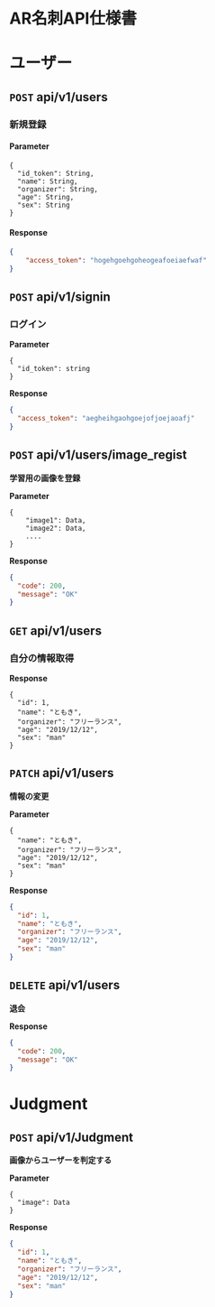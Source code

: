 # AR名刺API仕様書

# ユーザー

## `POST` api/v1/users

### 新規登録



#### Parameter

```
{
  "id_token": String,
  "name": String,
  "organizer": String,
  "age": String,
  "sex": String
}
```



#### Response

```json
{
	"access_token": "hogehgoehgoheogeafoeiaefwaf"
}
```



## `POST` api/v1/signin

### ログイン



**Parameter**

```
{
  "id_token": string
}
```



**Response**

```json
{
  "access_token": "aegheihgaohgoejofjoejaoafj"
}
```



## `POST` api/v1/users/image_regist

**学習用の画像を登録**



**Parameter**

```
{
	"image1": Data,
	"image2": Data,
	....
}
```



**Response**

```json
{
  "code": 200,
  "message": "OK"
}
```





## `GET` api/v1/users

### 自分の情報取得



**Response**

```
{
  "id": 1,
  "name": "ともき",
  "organizer": "フリーランス",
  "age": "2019/12/12",
  "sex": "man"
}
```



## `PATCH` api/v1/users

**情報の変更**



**Parameter**

```
{
  "name": "ともき",
  "organizer": "フリーランス",
  "age": "2019/12/12",
  "sex": "man"
}
```



**Response**

```json
{
  "id": 1,
  "name": "ともき",
  "organizer": "フリーランス",
  "age": "2019/12/12",
  "sex": "man"
}
```



## `DELETE` api/v1/users

**退会**


**Response**

```json
{
  "code": 200,
  "message": "OK"
}
```



#  Judgment

## `POST` api/v1/Judgment

**画像からユーザーを判定する**



**Parameter**

```
{
  "image": Data
}
```



**Response**

```json
{
  "id": 1,
  "name": "ともき",
  "organizer": "フリーランス",
  "age": "2019/12/12",
  "sex": "man"
}
```
